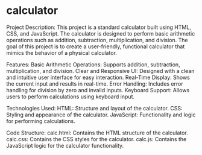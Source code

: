 # calculator

Project Description:
This project is a standard calculator built using HTML, CSS, and JavaScript. The calculator is designed to perform basic arithmetic operations such as addition, subtraction, multiplication, and division. The goal of this project is to create a user-friendly, functional calculator that mimics the behavior of a physical calculator.

Features:
Basic Arithmetic Operations: Supports addition, subtraction, multiplication, and division.
Clear and Responsive UI: Designed with a clean and intuitive user interface for easy interaction.
Real-Time Display: Shows the current input and results in real-time.
Error Handling: Includes error handling for division by zero and invalid inputs.
Keyboard Support: Allows users to perform calculations using keyboard input.

Technologies Used:
HTML: Structure and layout of the calculator.
CSS: Styling and appearance of the calculator.
JavaScript: Functionality and logic for performing calculations.

Code Structure:
calc.html: Contains the HTML structure of the calculator.
calc.css: Contains the CSS styles for the calculator.
calc.js: Contains the JavaScript logic for the calculator functionality.
